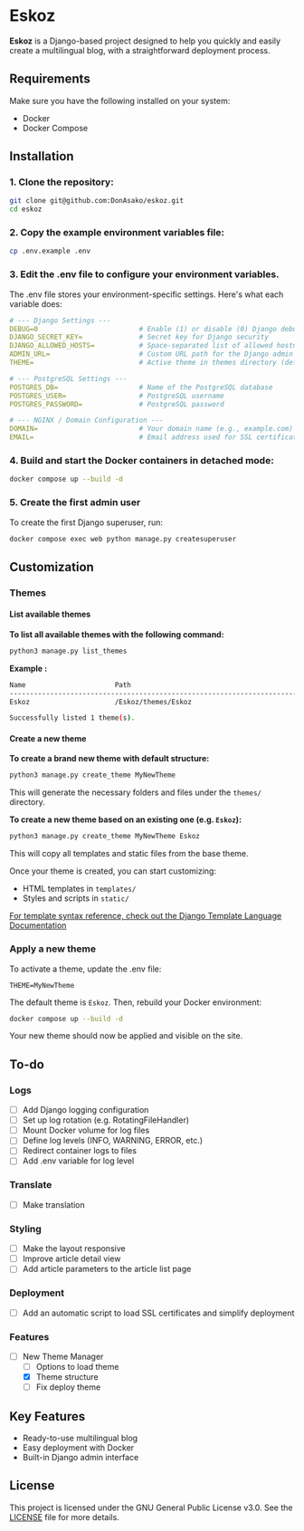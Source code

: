 # Eskoz

**Eskoz** is a Django-based project designed to help you quickly and easily create a multilingual blog, with a straightforward deployment process.

## Requirements

Make sure you have the following installed on your system:
- Docker
- Docker Compose

## Installation

### 1. Clone the repository:
```sh
git clone git@github.com:DonAsako/eskoz.git
cd eskoz
```

### 2. Copy the example environment variables file:
```sh
cp .env.example .env
```

### 3. Edit the .env file to configure your environment variables.
The .env file stores your environment-specific settings. Here's what each variable does:
```yaml
# --- Django Settings ---
DEBUG=0                         # Enable (1) or disable (0) Django debug mode
DJANGO_SECRET_KEY=              # Secret key for Django security
DJANGO_ALLOWED_HOSTS=           # Space-separated list of allowed hostnames
ADMIN_URL=                      # Custom URL path for the Django admin (e.g., "admin")
THEME=                          # Active theme in themes directory (default: Eskoz)

# --- PostgreSQL Settings ---
POSTGRES_DB=                    # Name of the PostgreSQL database
POSTGRES_USER=                  # PostgreSQL username
POSTGRES_PASSWORD=              # PostgreSQL password

# --- NGINX / Domain Configuration ---
DOMAIN=                         # Your domain name (e.g., example.com)
EMAIL=                          # Email address used for SSL certificate
```
### 4. Build and start the Docker containers in detached mode:
```sh
docker compose up --build -d
```

### 5. Create the first admin user
To create the first Django superuser, run:
```sh
docker compose exec web python manage.py createsuperuser
```

## Customization 

### Themes
#### List available themes
**To list all available themes with the following command:**
```sh
python3 manage.py list_themes
```

**Example :**
```sh
Name                      Path                                                         Active
---------------------------------------------------------------------------------------------
Eskoz                     /Eskoz/themes/Eskoz                                          Yes   

Successfully listed 1 theme(s).
```

#### Create a new theme
**To create a brand new theme with default structure:**
```sh
python3 manage.py create_theme MyNewTheme
```
This will generate the necessary folders and files under the `themes/` directory.

**To create a new theme based on an existing one (e.g. `Eskoz`):**
```sh
python3 manage.py create_theme MyNewTheme Eskoz
```

This will copy all templates and static files from the base theme.

Once your theme is created, you can start customizing:
- HTML templates in `templates/`
- Styles and scripts in `static/`

[For template syntax reference, check out the Django Template Language Documentation](https://docs.djangoproject.com/en/5.2/ref/templates/language/)

### Apply a new theme
To activate a theme, update the .env file:
```
THEME=MyNewTheme
```
The default theme is `Eskoz`.
Then, rebuild your Docker environment: 
```sh
docker compose up --build -d
```
Your new theme should now be applied and visible on the site.

## To-do 
### Logs
- [ ] Add Django logging configuration
- [ ] Set up log rotation (e.g. RotatingFileHandler)
- [ ] Mount Docker volume for log files
- [ ] Define log levels (INFO, WARNING, ERROR, etc.)
- [ ] Redirect container logs to files
- [ ] Add .env variable for log level
### Translate
- [ ] Make translation
### Styling
- [ ] Make the layout responsive
- [ ] Improve article detail view
- [ ] Add article parameters to the article list page
### Deployment
- [ ] Add an automatic script to load SSL certificates and simplify deployment
### Features 
- [ ] New Theme Manager
    - [ ] Options to load theme
    - [x] Theme structure
    - [ ] Fix deploy theme

## Key Features
- Ready-to-use multilingual blog
- Easy deployment with Docker
- Built-in Django admin interface

## License
This project is licensed under the GNU General Public License v3.0.
See the [LICENSE](LICENSE) file for more details.
